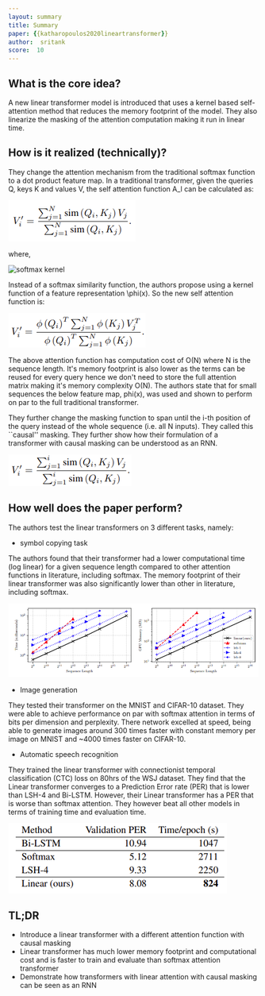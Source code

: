 ```yaml
---
layout: summary
title: Summary
paper: {{katharopoulos2020lineartransformer}}
author:  sritank
score:  10
---
```


## What is the core idea?
A new linear transformer model is introduced that uses a kernel based self-attention method that reduces the memory footprint of the model. They also linearize the masking of the attention computation making it run in linear time.

## How is it realized (technically)?

They change the attention mechanism from the traditional softmax function to a dot product feature map. In a traditional transformer, given the queries Q, keys K and values V, the self attention function A_l can be calculated as:

![self attention function](./katharopoulos2020lineartransformer_2a.png)

where,

![softmax kernel](./katharopoulos2020transformer_2b.png)

Instead of a softmax similarity function, the authors propose using a kernel function of a feature representation \phi(x). So the new self attention function is:

![linear self attention function](./katharopoulos2020lineartransformer_2c.png)

The above attention function has computation cost of O(N) where N is the sequence length. It's memory footprint is also lower as the terms can be reused for every query hence we don't need to store the full attention matrix making it's memory complexity O(N). The authors state that for small sequences the below feature map, phi(x), was used and shown to perform on par to the full traditional transformer.

They further change the masking function to span until the i-th position of the query instead of the whole sequence (i.e. all N inputs). They called this ``causal'' masking. They further show how their formulation of a transformer with causal masking can be understood as an RNN.

![causal masking](./katharopoulos2020lineartransformer_2d.png)


## How well does the paper perform?

The authors test the linear transformers on 3 different tasks, namely:

- symbol copying task

The authors found that their transformer had a lower computational time (log linear) for a given sequence length compared to other attention functions in literature, including softmax. The memory footprint of their linear transformer was also significantly lower than other in literature, including softmax.

![copy task performance](./katharopoulos2020lineartransformer_2e.png)

- Image generation

They tested their transformer on the MNIST and CIFAR-10 dataset. They were able to achieve performance on par with softmax attention in terms of bits per dimension and perplexity. There network excelled at speed, being able to generate images around 300 times faster with constant memory per image on MNIST and ~4000 times faster on CIFAR-10. 

- Automatic speech recognition

They trained the linear transformer with connectionist temporal classification (CTC) loss on 80hrs of the WSJ dataset. They find that the Linear transformer converges to a Prediction Error rate (PER) that is lower than LSH-4 and Bi-LSTM. However, their Linear transformer has a PER that is worse than softmax attention. They however beat all other models in terms of training time and evaluation time.

![ASR performance](./katharopoulos2020lineartransformer_2f.png)


## TL;DR
- Introduce a linear transformer with a different attention function with causal masking
- Linear transformer has much lower memory footprint and computational cost and is faster to train and evaluate than softmax attention transformer
- Demonstrate how transformers with linear attention with causal masking can be seen as an RNN


